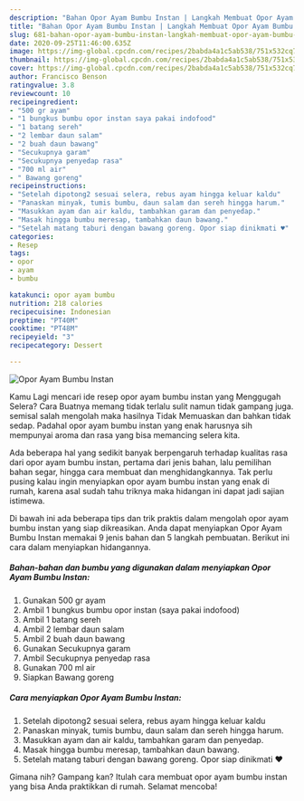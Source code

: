 ```yaml
---
description: "Bahan Opor Ayam Bumbu Instan | Langkah Membuat Opor Ayam Bumbu Instan Yang Sedap"
title: "Bahan Opor Ayam Bumbu Instan | Langkah Membuat Opor Ayam Bumbu Instan Yang Sedap"
slug: 681-bahan-opor-ayam-bumbu-instan-langkah-membuat-opor-ayam-bumbu-instan-yang-sedap
date: 2020-09-25T11:46:00.635Z
image: https://img-global.cpcdn.com/recipes/2babda4a1c5ab538/751x532cq70/opor-ayam-bumbu-instan-foto-resep-utama.jpg
thumbnail: https://img-global.cpcdn.com/recipes/2babda4a1c5ab538/751x532cq70/opor-ayam-bumbu-instan-foto-resep-utama.jpg
cover: https://img-global.cpcdn.com/recipes/2babda4a1c5ab538/751x532cq70/opor-ayam-bumbu-instan-foto-resep-utama.jpg
author: Francisco Benson
ratingvalue: 3.8
reviewcount: 10
recipeingredient:
- "500 gr ayam"
- "1 bungkus bumbu opor instan saya pakai indofood"
- "1 batang sereh"
- "2 lembar daun salam"
- "2 buah daun bawang"
- "Secukupnya garam"
- "Secukupnya penyedap rasa"
- "700 ml air"
- " Bawang goreng"
recipeinstructions:
- "Setelah dipotong2 sesuai selera, rebus ayam hingga keluar kaldu"
- "Panaskan minyak, tumis bumbu, daun salam dan sereh hingga harum."
- "Masukkan ayam dan air kaldu, tambahkan garam dan penyedap."
- "Masak hingga bumbu meresap, tambahkan daun bawang."
- "Setelah matang taburi dengan bawang goreng. Opor siap dinikmati ♥️"
categories:
- Resep
tags:
- opor
- ayam
- bumbu

katakunci: opor ayam bumbu 
nutrition: 218 calories
recipecuisine: Indonesian
preptime: "PT40M"
cooktime: "PT48M"
recipeyield: "3"
recipecategory: Dessert

---
```



![Opor Ayam Bumbu Instan](https://img-global.cpcdn.com/recipes/2babda4a1c5ab538/751x532cq70/opor-ayam-bumbu-instan-foto-resep-utama.jpg)

Kamu Lagi mencari ide resep opor ayam bumbu instan yang Menggugah Selera? Cara Buatnya memang tidak terlalu sulit namun tidak gampang juga. semisal salah mengolah maka hasilnya Tidak Memuaskan dan bahkan tidak sedap. Padahal opor ayam bumbu instan yang enak harusnya sih mempunyai aroma dan rasa yang bisa memancing selera kita.

Ada beberapa hal yang sedikit banyak berpengaruh terhadap kualitas rasa dari opor ayam bumbu instan, pertama dari jenis bahan, lalu pemilihan bahan segar, hingga cara membuat dan menghidangkannya. Tak perlu pusing kalau ingin menyiapkan opor ayam bumbu instan yang enak di rumah, karena asal sudah tahu triknya maka hidangan ini dapat jadi sajian istimewa.




Di bawah ini ada beberapa tips dan trik praktis dalam mengolah opor ayam bumbu instan yang siap dikreasikan. Anda dapat menyiapkan Opor Ayam Bumbu Instan memakai 9 jenis bahan dan 5 langkah pembuatan. Berikut ini cara dalam menyiapkan hidangannya.

<!--inarticleads1-->

##### Bahan-bahan dan bumbu yang digunakan dalam menyiapkan Opor Ayam Bumbu Instan:

1. Gunakan 500 gr ayam
1. Ambil 1 bungkus bumbu opor instan (saya pakai indofood)
1. Ambil 1 batang sereh
1. Ambil 2 lembar daun salam
1. Ambil 2 buah daun bawang
1. Gunakan Secukupnya garam
1. Ambil Secukupnya penyedap rasa
1. Gunakan 700 ml air
1. Siapkan  Bawang goreng




<!--inarticleads2-->

##### Cara menyiapkan Opor Ayam Bumbu Instan:

1. Setelah dipotong2 sesuai selera, rebus ayam hingga keluar kaldu
1. Panaskan minyak, tumis bumbu, daun salam dan sereh hingga harum.
1. Masukkan ayam dan air kaldu, tambahkan garam dan penyedap.
1. Masak hingga bumbu meresap, tambahkan daun bawang.
1. Setelah matang taburi dengan bawang goreng. Opor siap dinikmati ♥️




Gimana nih? Gampang kan? Itulah cara membuat opor ayam bumbu instan yang bisa Anda praktikkan di rumah. Selamat mencoba!
